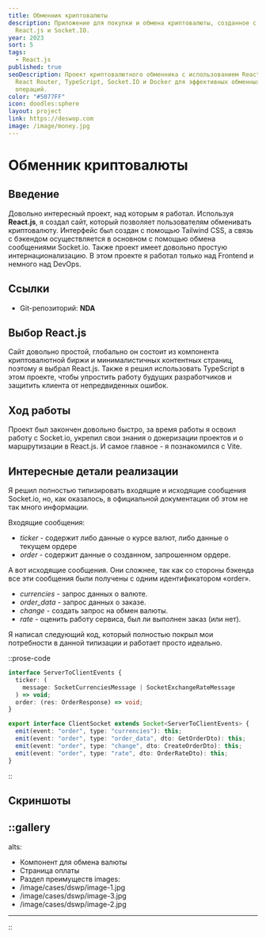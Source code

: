 ```yaml
---
title: Обменник криптовалюты
description: Приложение для покупки и обмена криптовалюты, созданное с помощью
  React.js и Socket.IO.
year: 2023
sort: 5
tags:
  - React.js
published: true
seoDescription: Проект криптовалютного обменника с использованием React.js,
  React Router, TypeScript, Socket.IO и Docker для эффективных обменных
  операций.
color: "#5077FF"
icon: doodles:sphere
layout: project
link: https://deswop.com
image: /image/money.jpg
---
```


# Обменник криптовалюты

## Введение

Довольно интересный проект, над которым я работал. Используя **React.js**, я создал сайт, который позволяет пользователям обменивать криптовалюту. Интерфейс был создан с помощью Tailwind CSS, а связь с бэкендом осуществляется в основном с помощью обмена сообщениями Socket.io. Также проект имеет довольно простую интернационализацию. В этом проекте я работал только над Frontend и немного над DevOps.

## Ссылки

- Git-репозиторий: **NDA**

## Выбор React.js

Сайт довольно простой, глобально он состоит из компонента криптовалютной биржи и минималистичных контентных страниц, поэтому я выбрал React.js. Также я решил использовать TypeScript в этом проекте, чтобы упростить работу будущих разработчиков и защитить клиента от непредвиденных ошибок.

## Ход работы

Проект был закончен довольно быстро, за время работы я освоил работу с Socket.io, укрепил свои знания о докеризации проектов и о маршрутизации в React.js. И самое главное - я познакомился с Vite.

## Интересные детали реализации

Я решил полностью типизировать входящие и исходящие сообщения Socket.io, но, как оказалось, в официальной документации об этом не так много информации.

Входящие сообщения:

- _ticker_ - содержит либо данные о курсе валют, либо данные о текущем ордере
- _order_ - содержит данные о созданном, запрошенном ордере.

А вот исходящие сообщения. Они сложнее, так как со стороны бэкенда все эти сообщения были получены с одним идентификатором «order».

- _currencies_ - запрос данных о валюте.
- _order_data_ - запрос данных о заказе.
- _change_ - создать запрос на обмен валюты.
- _rate_ - оценить работу сервиса, был ли выполнен заказ (или нет).

Я написал следующий код, который полностью покрыл мои потребности в данной типизации и работает просто идеально.

::prose-code

```ts
interface ServerToClientEvents {
  ticker: (
    message: SocketCurrenciesMessage | SocketExchangeRateMessage
  ) => void;
  order: (res: OrderResponse) => void;
}

export interface ClientSocket extends Socket<ServerToClientEvents> {
  emit(event: "order", type: "currencies"): this;
  emit(event: "order", type: "order_data", dto: GetOrderDto): this;
  emit(event: "order", type: "change", dto: CreateOrderDto): this;
  emit(event: "order", type: "rate", dto: OrderRateDto): this;
}
```

::

## Скриншоты

::gallery
---
alts:
  - Компонент для обмена валюты
  - Страница оплаты
  - Раздел преимуществ
images:
- /image/cases/dswp/image-1.jpg
- /image/cases/dswp/image-3.jpg
- /image/cases/dswp/image-2.jpg
---
::
